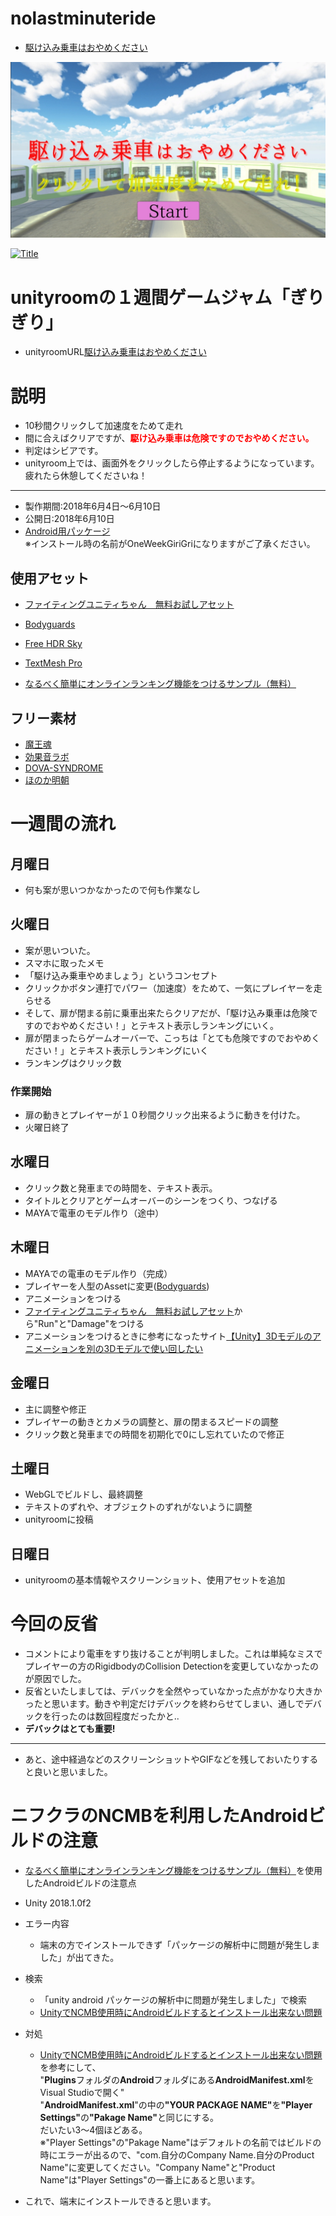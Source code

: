 # nolastminuteride
 - [駆け込み乗車はおやめください](https://hhdfgg.github.io/nolastminuteride/WebGL/)

[![Title](Image/Giri_Title.jpg)](https://hhdfgg.github.io/nolastminuteride/WebGL/)

[![Title](Image/Giri_Game.gif)](https://hhdfgg.github.io/nolastminuteride/WebGL/)

# unityroomの１週間ゲームジャム「ぎりぎり」

- unityroomURL[駆け込み乗車はおやめください](https://unityroom.com/games/nolastminuteride)

# 説明
 - 10秒間クリックして加速度をためて走れ
 - 間に合えばクリアですが、<font color="Red"><b>駆け込み乗車は危険ですのでおやめください。</b></font>
 - 判定はシビアです。
 - unityroom上では、画面外をクリックしたら停止するようになっています。疲れたら休憩してくださいね！

 ---
 - 製作期間:2018年6月4日～6月10日
 - 公開日:2018年6月10日
 - [Android用パッケージ](../apk/NoLastMinuteRide.apk)<br>※インストール時の名前がOneWeekGiriGriになりますがご了承ください。

 ## 使用アセット
   - [ファイティングユニティちゃん　無料お試しアセット](https://assetstore.unity.com/packages/3d/animations/hq-fighting-animation-free-33478)
   - [Bodyguards](https://assetstore.unity.com/packages/3d/characters/humanoids/bodyguards-31711)
   - [Free HDR Sky](https://assetstore.unity.com/packages/2d/textures-materials/sky/free-hdr-sky-61217)
   - [TextMesh Pro](https://assetstore.unity.com/packages/essentials/beta-projects/textmesh-pro-84126)

   - [なるべく簡単にオンラインランキング機能をつけるサンプル（無料）](http://blog.naichilab.com/entry/webgl-simple-ranking)

## フリー素材
  - [魔王魂](https://maoudamashii.jokersounds.com/)
  - [効果音ラボ](https://soundeffect-lab.info/)
  - [DOVA-SYNDROME](https://dova-s.jp/)
  - [ほのか明朝](http://font.gloomy.jp/honoka-mincho-dl.html)


# 一週間の流れ

## 月曜日
 - 何も案が思いつかなかったので何も作業なし

## 火曜日
 - 案が思いついた。
 - スマホに取ったメモ
  - 「駆け込み乗車やめましょう」というコンセプト
  - クリックかボタン連打でパワー（加速度）をためて、一気にプレイヤーを走らせる
  - そして、扉が閉まる前に乗車出来たらクリアだが、「駆け込み乗車は危険ですのでおやめください！」とテキスト表示しランキングにいく。
  - 扉が閉まったらゲームオーバーで、こっちは「とても危険ですのでおやめください！」とテキスト表示しランキングにいく
  - ランキングはクリック数
 ### 作業開始
 - 扉の動きとプレイヤーが１０秒間クリック出来るように動きを付けた。
 - 火曜日終了

## 水曜日
 - クリック数と発車までの時間を、テキスト表示。
 - タイトルとクリアとゲームオーバーのシーンをつくり、つなげる
 - MAYAで電車のモデル作り（途中）

## 木曜日
- MAYAでの電車のモデル作り（完成）
- プレイヤーを人型のAssetに変更([Bodyguards](https://assetstore.unity.com/packages/3d/characters/humanoids/bodyguards-31711))
- アニメーションをつける
- [ファイティングユニティちゃん　無料お試しアセット](https://assetstore.unity.com/packages/3d/animations/hq-fighting-animation-free-33478)から"Run"と"Damage"をつける
 - アニメーションをつけるときに参考になったサイト[【Unity】3Dモデルのアニメーションを別の3Dモデルで使い回したい](http://ghoul-life.hatenablog.com/entry/2017/07/11/210324)

## 金曜日
 - 主に調整や修正
 - プレイヤーの動きとカメラの調整と、扉の閉まるスピードの調整
 - クリック数と発車までの時間を初期化で0にし忘れていたので修正

## 土曜日
 - WebGLでビルドし、最終調整
 - テキストのずれや、オブジェクトのずれがないように調整
 - unityroomに投稿

## 日曜日
 - unityroomの基本情報やスクリーンショット、使用アセットを追加


# 今回の反省
 - コメントにより電車をすり抜けることが判明しました。これは単純なミスでプレイヤーの方のRigidbodyのCollision Detectionを変更していなかったのが原因でした。
 - 反省といたしましては、デバックを全然やっていなかった点がかなり大きかったと思います。動きや判定だけデバックを終わらせてしまい、通しでデバックを行ったのは数回程度だったかと..
 - <b>デバックはとても重要!</b>

---

- あと、途中経過などのスクリーンショットやGIFなどを残しておいたりすると良いと思いました。

# ニフクラのNCMBを利用したAndroidビルドの注意
 - [なるべく簡単にオンラインランキング機能をつけるサンプル（無料）](http://blog.naichilab.com/entry/webgl-simple-ranking)を使用したAndroidビルドの注意点<br>
 - Unity 2018.1.0f2

- エラー内容
  - 端末の方でインストールできず「パッケージの解析中に問題が発生しました」が出てきた。

- 検索
  - 「unity android パッケージの解析中に問題が発生しました」で検索
  - [UnityでNCMB使用時にAndroidビルドするとインストール出来ない問題](http://saitetutan.hatenablog.jp/entry/2016/09/16/230116)

- 対処
  - [UnityでNCMB使用時にAndroidビルドするとインストール出来ない問題](http://saitetutan.hatenablog.jp/entry/2016/09/16/230116)を参考にして、<br>"<b>Plugins</b>フォルダの<b>Android</b>フォルダにある<b>AndroidManifest.xml</b>をVisual Studioで開く"<br>"<b>AndroidManifest.xml</b>"の中の<b>"YOUR PACKAGE NAME"</b>を<b>"Player Settings"</b>の<b>"Pakage Name"</b>と同じにする。<br>だいたい3～4個ほどある。<br>※"Player Settings"の"Pakage Name"はデフォルトの名前ではビルドの時にエラーが出るので、"com.自分のCompany Name.自分のProduct Name"に変更してください。"Company Name"と"Product Name"は"Player Settings"の一番上にあると思います。
 - これで、端末にインストールできると思います。
